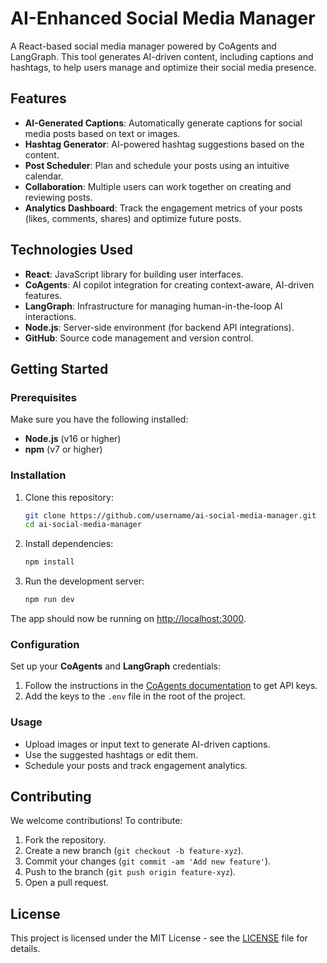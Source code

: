 
# AI-Enhanced Social Media Manager

A React-based social media manager powered by CoAgents and LangGraph. This tool generates AI-driven content, including captions and hashtags, to help users manage and optimize their social media presence.

## Features
- **AI-Generated Captions**: Automatically generate captions for social media posts based on text or images.
- **Hashtag Generator**: AI-powered hashtag suggestions based on the content.
- **Post Scheduler**: Plan and schedule your posts using an intuitive calendar.
- **Collaboration**: Multiple users can work together on creating and reviewing posts.
- **Analytics Dashboard**: Track the engagement metrics of your posts (likes, comments, shares) and optimize future posts.

## Technologies Used
- **React**: JavaScript library for building user interfaces.
- **CoAgents**: AI copilot integration for creating context-aware, AI-driven features.
- **LangGraph**: Infrastructure for managing human-in-the-loop AI interactions.
- **Node.js**: Server-side environment (for backend API integrations).
- **GitHub**: Source code management and version control.

## Getting Started

### Prerequisites
Make sure you have the following installed:
- **Node.js** (v16 or higher)
- **npm** (v7 or higher)

### Installation
1. Clone this repository:
   ```bash
   git clone https://github.com/username/ai-social-media-manager.git
   cd ai-social-media-manager
   ```

2. Install dependencies:
   ```bash
   npm install
   ```

3. Run the development server:
   ```bash
   npm run dev
   ```

The app should now be running on [http://localhost:3000](http://localhost:3000).

### Configuration
Set up your **CoAgents** and **LangGraph** credentials:
1. Follow the instructions in the [CoAgents documentation](https://docs.copilotkit.com/) to get API keys.
2. Add the keys to the `.env` file in the root of the project.

### Usage
- Upload images or input text to generate AI-driven captions.
- Use the suggested hashtags or edit them.
- Schedule your posts and track engagement analytics.

## Contributing
We welcome contributions! To contribute:
1. Fork the repository.
2. Create a new branch (`git checkout -b feature-xyz`).
3. Commit your changes (`git commit -am 'Add new feature'`).
4. Push to the branch (`git push origin feature-xyz`).
5. Open a pull request.

## License
This project is licensed under the MIT License - see the [LICENSE](LICENSE) file for details.
```
